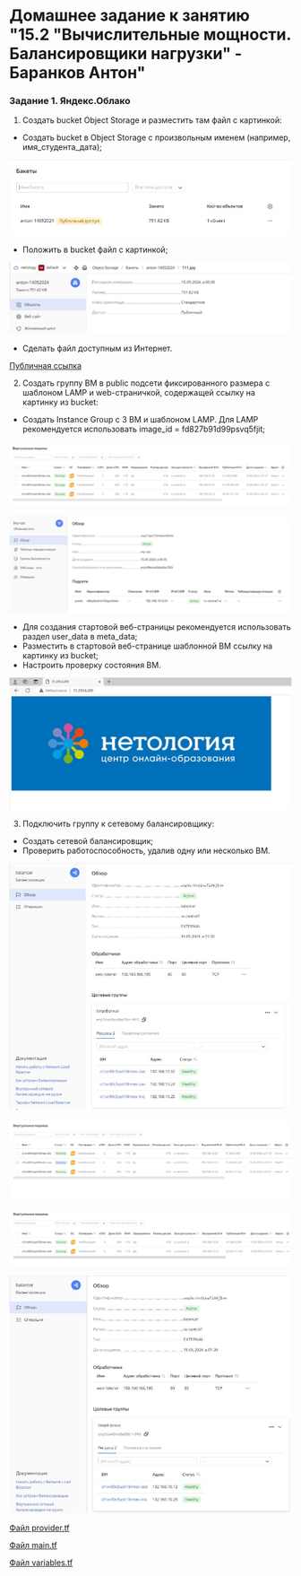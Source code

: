 # Домашнее задание к занятию "15.2 "Вычислительные мощности. Балансировщики нагрузки" - Баранков Антон"

### Задание 1. Яндекс.Облако

1. Создать bucket Object Storage и разместить там файл с картинкой:
- Создать bucket в Object Storage с произвольным именем (например, имя_студента_дата);

![Скриншот](img/1.JPG)

- Положить в bucket файл с картинкой;

![Скриншот](img/2.JPG)

- Сделать файл доступным из Интернет.

[Публичная ссылка](https://storage.yandexcloud.net/anton-14052024/111.jpg)

2. Создать группу ВМ в public подсети фиксированного размера с шаблоном LAMP и web-страничкой, содержащей ссылку на картинку из bucket:
- Создать Instance Group с 3 ВМ и шаблоном LAMP. Для LAMP рекомендуется использовать image_id = fd827b91d99psvq5fjit;

![Скриншот](img/3.JPG)

![Скриншот](img/4.JPG)

- Для создания стартовой веб-страницы рекомендуется использовать раздел user_data в meta_data;
- Разместить в стартовой веб-странице шаблонной ВМ ссылку на картинку из bucket;
- Настроить проверку состояния ВМ.

![Скриншот](img/5.JPG)

3. Подключить группу к сетевому балансировщику:
- Создать сетевой балансировщик;
- Проверить работоспособность, удалив одну или несколько ВМ.

![Скриншот](img/6.JPG)

![Скриншот](img/7.JPG)

![Скриншот](img/8.JPG)

![Скриншот](img/9.JPG)


[Файл provider.tf](./img/provider-.tf)  

[Файл main.tf](./img/main-.tf)  

[Файл variables.tf](./img/variables-.tf)
